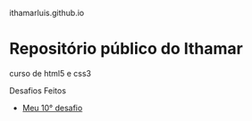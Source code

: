 ithamarluis.github.io

# Repositório público do Ithamar

 curso de html5 e css3


<p>Desafios Feitos</p>

 * <a href="https://ithamarluis.github.io/html-css/desafios/d010-meu/index.html"> Meu 10° desafio </a>
